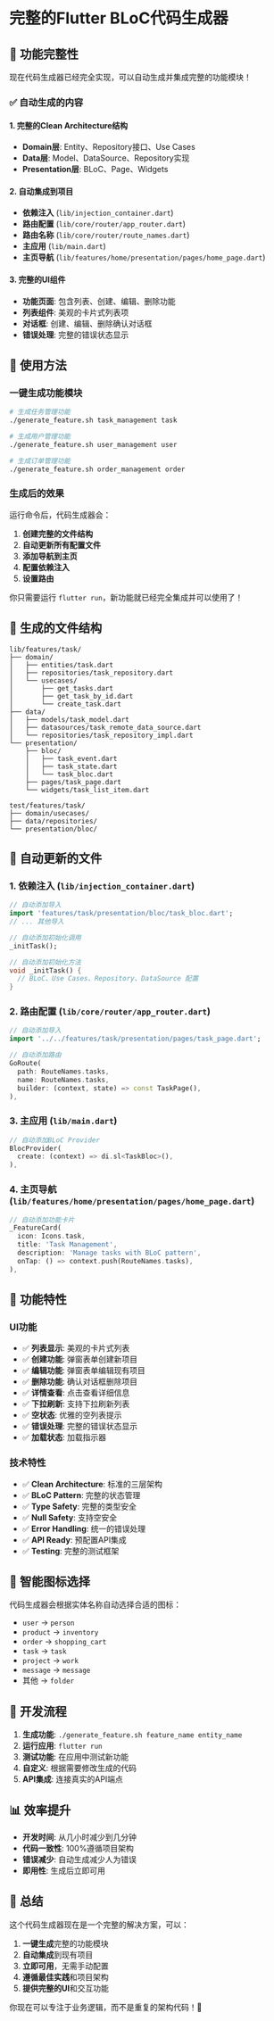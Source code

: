 # 完整的Flutter BLoC代码生成器

## 🎉 功能完整性

现在代码生成器已经完全实现，可以自动生成并集成完整的功能模块！

### ✅ 自动生成的内容

#### 1. 完整的Clean Architecture结构
- **Domain层**: Entity、Repository接口、Use Cases
- **Data层**: Model、DataSource、Repository实现
- **Presentation层**: BLoC、Page、Widgets

#### 2. 自动集成到项目
- **依赖注入** (`lib/injection_container.dart`)
- **路由配置** (`lib/core/router/app_router.dart`)
- **路由名称** (`lib/core/router/route_names.dart`)
- **主应用** (`lib/main.dart`)
- **主页导航** (`lib/features/home/presentation/pages/home_page.dart`)

#### 3. 完整的UI组件
- **功能页面**: 包含列表、创建、编辑、删除功能
- **列表组件**: 美观的卡片式列表项
- **对话框**: 创建、编辑、删除确认对话框
- **错误处理**: 完整的错误状态显示

## 🚀 使用方法

### 一键生成功能模块

```bash
# 生成任务管理功能
./generate_feature.sh task_management task

# 生成用户管理功能
./generate_feature.sh user_management user

# 生成订单管理功能
./generate_feature.sh order_management order
```

### 生成后的效果

运行命令后，代码生成器会：

1. **创建完整的文件结构**
2. **自动更新所有配置文件**
3. **添加导航到主页**
4. **配置依赖注入**
5. **设置路由**

你只需要运行 `flutter run`，新功能就已经完全集成并可以使用了！

## 📁 生成的文件结构

```
lib/features/task/
├── domain/
│   ├── entities/task.dart
│   ├── repositories/task_repository.dart
│   └── usecases/
│       ├── get_tasks.dart
│       ├── get_task_by_id.dart
│       └── create_task.dart
├── data/
│   ├── models/task_model.dart
│   ├── datasources/task_remote_data_source.dart
│   └── repositories/task_repository_impl.dart
└── presentation/
    ├── bloc/
    │   ├── task_event.dart
    │   ├── task_state.dart
    │   └── task_bloc.dart
    ├── pages/task_page.dart
    └── widgets/task_list_item.dart

test/features/task/
├── domain/usecases/
├── data/repositories/
└── presentation/bloc/
```

## 🔧 自动更新的文件

### 1. 依赖注入 (`lib/injection_container.dart`)
```dart
// 自动添加导入
import 'features/task/presentation/bloc/task_bloc.dart';
// ... 其他导入

// 自动添加初始化调用
_initTask();

// 自动添加初始化方法
void _initTask() {
  // BLoC、Use Cases、Repository、DataSource 配置
}
```

### 2. 路由配置 (`lib/core/router/app_router.dart`)
```dart
// 自动添加导入
import '../../features/task/presentation/pages/task_page.dart';

// 自动添加路由
GoRoute(
  path: RouteNames.tasks,
  name: RouteNames.tasks,
  builder: (context, state) => const TaskPage(),
),
```

### 3. 主应用 (`lib/main.dart`)
```dart
// 自动添加BLoC Provider
BlocProvider(
  create: (context) => di.sl<TaskBloc>(),
),
```

### 4. 主页导航 (`lib/features/home/presentation/pages/home_page.dart`)
```dart
// 自动添加功能卡片
_FeatureCard(
  icon: Icons.task,
  title: 'Task Management',
  description: 'Manage tasks with BLoC pattern',
  onTap: () => context.push(RouteNames.tasks),
),
```

## 🎯 功能特性

### UI功能
- ✅ **列表显示**: 美观的卡片式列表
- ✅ **创建功能**: 弹窗表单创建新项目
- ✅ **编辑功能**: 弹窗表单编辑现有项目
- ✅ **删除功能**: 确认对话框删除项目
- ✅ **详情查看**: 点击查看详细信息
- ✅ **下拉刷新**: 支持下拉刷新列表
- ✅ **空状态**: 优雅的空列表提示
- ✅ **错误处理**: 完整的错误状态显示
- ✅ **加载状态**: 加载指示器

### 技术特性
- ✅ **Clean Architecture**: 标准的三层架构
- ✅ **BLoC Pattern**: 完整的状态管理
- ✅ **Type Safety**: 完整的类型安全
- ✅ **Null Safety**: 支持空安全
- ✅ **Error Handling**: 统一的错误处理
- ✅ **API Ready**: 预配置API集成
- ✅ **Testing**: 完整的测试框架

## 🎨 智能图标选择

代码生成器会根据实体名称自动选择合适的图标：

- `user` → `person`
- `product` → `inventory`
- `order` → `shopping_cart`
- `task` → `task`
- `project` → `work`
- `message` → `message`
- 其他 → `folder`

## 🔄 开发流程

1. **生成功能**: `./generate_feature.sh feature_name entity_name`
2. **运行应用**: `flutter run`
3. **测试功能**: 在应用中测试新功能
4. **自定义**: 根据需要修改生成的代码
5. **API集成**: 连接真实的API端点

## 📊 效率提升

- **开发时间**: 从几小时减少到几分钟
- **代码一致性**: 100%遵循项目架构
- **错误减少**: 自动生成减少人为错误
- **即用性**: 生成后立即可用

## 🎯 总结

这个代码生成器现在是一个完整的解决方案，可以：

1. **一键生成**完整的功能模块
2. **自动集成**到现有项目
3. **立即可用**，无需手动配置
4. **遵循最佳实践**和项目架构
5. **提供完整的UI**和交互功能

你现在可以专注于业务逻辑，而不是重复的架构代码！🚀
